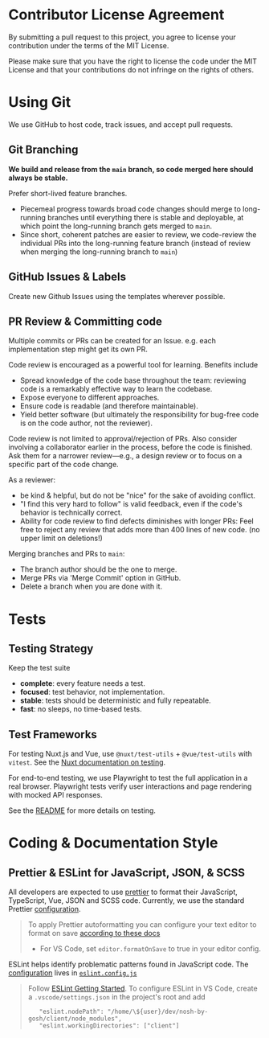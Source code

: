 # Contributor License Agreement

By submitting a pull request to this project, you agree to license your contribution under the terms of the MIT License.

Please make sure that you have the right to license the code under the MIT License and that your contributions do not infringe on the rights of others.

# Using Git

We use GitHub to host code, track issues, and accept pull requests.

## Git Branching

**We build and release from the `main` branch, so code merged here should always be stable.**

Prefer short-lived feature branches.
- Piecemeal progress towards broad code changes should merge to long-running branches until
  everything there is stable and deployable, at which point the long-running branch gets merged
  to `main`.
- Since short, coherent patches are easier to review, we code-review the individual PRs into
  the long-running feature branch (instead of review when merging the long-running branch to
  `main`)

## GitHub Issues & Labels

Create new Github Issues using the templates wherever possible.

## PR Review & Committing code

Multiple commits or PRs can be created for an Issue. e.g. each implementation step might get its own PR.

Code review is encouraged as a powerful tool for learning.  Benefits include
- Spread knowledge of the code base throughout the team: reviewing code is a remarkably effective way to learn the codebase.
- Expose everyone to different approaches.
- Ensure code is readable (and therefore maintainable).
- Yield better software (but ultimately the responsibility
  for bug-free code is on the code author, not the reviewer).

Code review is not limited to approval/rejection of PRs. Also consider involving a collaborator
earlier in the process, before the code is finished.  Ask them for a narrower review—e.g., a
design review or to focus on a specific part of the code change.

As a reviewer:
- be kind & helpful, but do not be "nice" for the sake of avoiding conflict.
- "I find this very hard to follow" is valid feedback, even if the code's behavior is technically correct.
- Ability for code review to find defects diminishes with longer PRs: Feel free to reject any
  review that adds more than 400 lines of new code. (no upper limit on deletions!)

Merging branches and PRs to `main`:
- The branch author should be the one to merge.
- Merge PRs via 'Merge Commit' option in GitHub.
- Delete a branch when you are done with it.

# Tests

## Testing Strategy

Keep the test suite
* **complete**: every feature needs a test.
* **focused**: test behavior, not implementation.
* **stable**: tests should be deterministic and fully repeatable.
* **fast**: no sleeps, no time-based tests.

## Test Frameworks

For testing Nuxt.js and Vue, use `@nuxt/test-utils` + `@vue/test-utils` with `vitest`.
See the [Nuxt documentation on testing](https://nuxt.com/docs/getting-started/testing).

For end-to-end testing, we use Playwright to test the full application in a real browser.
Playwright tests verify user interactions and page rendering with mocked API responses.

See the [README](README.md#testing) for more details on testing.

# Coding & Documentation Style

## Prettier & ESLint for JavaScript, JSON, & SCSS

All developers are expected to use [prettier](https://prettier.io/) to format their JavaScript, TypeScript, Vue, JSON and SCSS
code. Currently, we use the standard Prettier [configuration](https://prettier.io/docs/en/configuration.html).

> To apply Prettier autoformatting you can configure your text editor to format on save [according
> to these docs](https://prettier.io/docs/en/editors.html)
> - For VS Code, set `editor.formatOnSave` to true in your editor config.

ESLint helps identify problematic patterns found in JavaScript code. The
[configuration](https://eslint.org/docs/user-guide/configuring) lives in [`eslint.config.js`](eslint.config.js)

> Follow [ESLint Getting Started](https://eslint.org/docs/user-guide/getting-started).
> To configure ESLint in VS Code, create a `.vscode/settings.json` in the project's root and add
> ```
>    "eslint.nodePath": "/home/\${user}/dev/nosh-by-gosh/client/node_modules",
>    "eslint.workingDirectories": ["client"]
> ```
